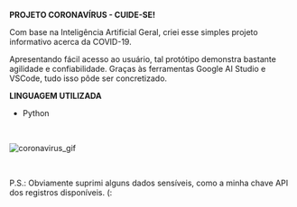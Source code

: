 **PROJETO CORONAVÍRUS - CUIDE-SE!**

<p>Com base na Inteligência Artificial Geral, criei esse simples projeto informativo acerca da COVID-19.</p>

<p>Apresentando fácil acesso ao usuário, tal protótipo demonstra bastante agilidade e confiabilidade. Graças às ferramentas Google AI Studio e VSCode, tudo isso pôde ser concretizado.</p>

**LINGUAGEM UTILIZADA**

- Python
<br>

![coronavirus_gif](https://github.com/carolinaoftinoco/coronavirus_gif/main/coronavirus_gif.gif)

<br>

<p>P.S.: Obviamente suprimi alguns dados sensíveis, como a minha chave API dos registros disponíveis. (: </p>

